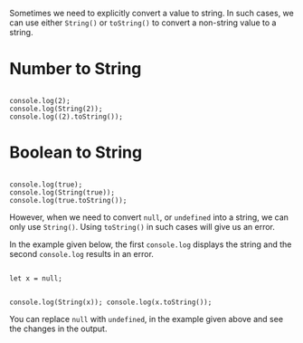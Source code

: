 Sometimes we need to explicitly
convert a value to string.
In such cases,
we can use either `String()`
or
`toString()`
to convert a non-string value to a string.

# Number to String

<Editor lang="javascript">
<code>
console.log(2);
console.log(String(2));
console.log((2).toString());
</code>
</Editor>

# Boolean to String

<Editor lang="javascript">
<code>
console.log(true);
console.log(String(true));
console.log(true.toString());
</code>
</Editor>

However,
when we need to convert
`null`,
or
`undefined`
into a string,
we can only use `String()`.
Using `toString()` in such cases
will give us an error.

In the example given below,
the first `console.log` displays the string
and
the second `console.log` results in an error.

<Editor lang="javascript">
<code>
let x = null;

console.log(String(x));
console.log(x.toString());
</code>
</Editor>

You can replace `null` with `undefined`,
in the example given above
and
see the changes in the output.
